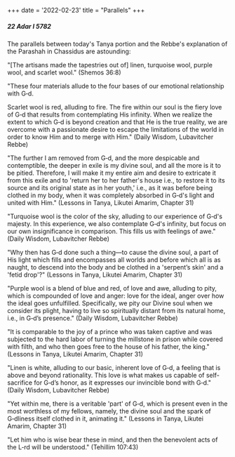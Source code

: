 +++
date = '2022-02-23'
title = "Parallels"
+++

##### 22 Adar I 5782

The parallels between today's Tanya portion and the Rebbe's explanation of the Parashah in Chassidus are astounding:

"[The artisans made the tapestries out of] linen, turquoise wool, purple wool, and scarlet wool." (Shemos 36:8)

"These four materials allude to the four bases of our emotional relationship with G‑d.

Scarlet wool is red, alluding to fire. The fire within our soul is the fiery love of G‑d that results from contemplating His infinity. When we realize the extent to which G‑d is beyond creation and that He is the true reality, we are overcome with a passionate desire to escape the limitations of the world in order to know Him and to merge with Him." (Daily Wisdom, Lubavitcher Rebbe)

"The further I am removed from G‑d, and the more despicable and contemptible, the deeper in exile is my divine soul, and all the more is it to be pitied. Therefore, I will make it my entire aim and desire to extricate it from this exile and to 'return her to her father's house i.e., to restore it to its source and its original state as in her youth,' i.e., as it was before being clothed in my body, when it was completely absorbed in G‑d's light and united with Him." (Lessons in Tanya, Likutei Amarim, Chapter 31)

"Turquoise wool is the color of the sky, alluding to our experience of G‑d's majesty. In this experience, we also contemplate G‑d's infinity, but focus on our own insignificance in comparison. This fills us with feelings of awe." (Daily Wisdom, Lubavitcher Rebbe)

"Why then has G‑d done such a thing—to cause the divine soul, a part of His light which fills and encompasses all worlds and before which all is as naught, to descend into the body and be clothed in a 'serpent’s skin' and a 'fetid drop'?" (Lessons in Tanya, Likutei Amarim, Chapter 31)

"Purple wool is a blend of blue and red, of love and awe, alluding to pity, which is compounded of love and anger: love for the ideal, anger over how the ideal goes unfulfilled. Specifically, we pity our Divine soul when we consider its plight, having to live so spiritually distant from its natural home, i.e., in G‑d’s presence." (Daily Wisdom, Lubavitcher Rebbe)

"It is comparable to the joy of a prince who was taken captive and was subjected to the hard labor of turning the millstone in prison while covered with filth, and who then goes free to the house of his father, the king." (Lessons in Tanya, Likutei Amarim, Chapter 31)

"Linen is white, alluding to our basic, inherent love of G‑d, a feeling that is above and beyond rationality. This love is what makes us capable of self-sacrifice for G‑d’s honor, as it expresses our invincible bond with G‑d." (Daily Wisdom, Lubavitcher Rebbe)

"Yet within me, there is a veritable 'part' of G‑d, which is present even in the most worthless of my fellows, namely, the divine soul and the spark of G‑dliness itself clothed in it, animating it." (Lessons in Tanya, Likutei Amarim, Chapter 31)

"Let him who is wise bear these in mind, and then the benevolent acts of the L‑rd will be understood." (Tehillim 107:43)
